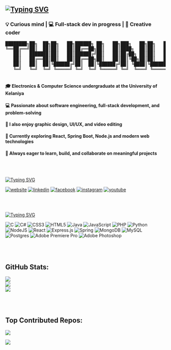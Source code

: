 

<br><br>
[![Typing SVG](https://readme-typing-svg.herokuapp.com?size=40&duration=3000&color=6FD6FF&width=600&lines=Hey+there+;+I'm+Thurunu&center=false&vCenter=false&repeat=true)](https://git.io/typing-svg)
---
### 💡 Curious mind | 💻 Full-stack dev in progress | 🎨 Creative coder  
<!-- ASCII / Logo -->
<pre>
████████╗██╗  ██╗██╗   ██╗██████╗ ██╗   ██╗███╗   ██╗██╗   ██╗   ██╗   ██╗███╗   ███╗
╚══██╔══╝██║  ██║██║   ██║██╔══██╗██║   ██║████╗  ██║██║   ██║   ╚██╗ ██╔╝████╗ ████║
   ██║   ███████║██║   ██║██████╔╝██║   ██║██╔██╗ ██║██║   ██║    ╚████╔╝ ██╔████╔██║
   ██║   ██╔══██║██║   ██║██╔══██╗██║   ██║██║╚██╗██║██║   ██║     ╚██╔╝  ██║╚██╔╝██║
   ██║   ██║  ██║╚██████╔╝██║  ██║╚██████╔╝██║ ╚████║╚██████╔╝      ██║   ██║ ╚═╝ ██║
   ╚═╝   ╚═╝  ╚═╝ ╚═════╝ ╚═╝  ╚═╝ ╚═════╝ ╚═╝  ╚═══╝ ╚═════╝       ██║   ██║ ╚═╝ ██║

</pre>




#### 🎓 Electronics & Computer Science undergraduate at the University of Kelaniya
#### 💻 Passionate about software engineering, full-stack development, and problem-solving
#### 🎨 I also enjoy graphic design, UI/UX, and video editing
#### 🚀 Currently exploring React, Spring Boot, Node.js and modern web technologies
#### 🌱 Always eager to learn, build, and collaborate on meaningful projects

<br><br>


[![Typing SVG](https://readme-typing-svg.herokuapp.com?size=22&duration=3000&color=6FD6FF&width=600&lines=Get+in+Touch&center=false&vCenter=false&repeat=true)](https://git.io/typing-svg)



<p>
    <a target="_blank" href="https://www.thurunuym.website" style="display: inline-block;">
    <img src="https://img.shields.io/badge/portfolio-website?style=for-the-badge&logo=google-chrome&logoColor=white&color=%23555555" alt="website" />
  </a>
  <a target="_blank" href="https://www.linkedin.com/in/thurunuym" style="display: inline-block;">
    <img src="https://img.shields.io/badge/linkedin-logo?style=for-the-badge&logo=linkedin&logoColor=white&color=%230a77b6" alt="linkedin" />
  </a>
  <a target="_blank" href="https://www.facebook.com/thurunu.marasinghe" style="display: inline-block;">
    <img src="https://img.shields.io/badge/facebook-logo?style=for-the-badge&logo=facebook&logoColor=white&color=%230866ff" alt="facebook" />
  </a>
  <a target="_blank" href="https://www.instagram.com/thurunu_ym" style="display: inline-block;">
    <img src="https://img.shields.io/badge/instagram-logo?style=for-the-badge&logo=instagram&logoColor=white&color=%23F35369" alt="instagram" />
  </a>
  <a target="_blank" href="https://www.youtube.com/@thurunuym8204" style="display: inline-block;">
    <img src="https://img.shields.io/badge/youtube-logo?style=for-the-badge&logo=youtube&logoColor=white&color=%23cc0000" alt="youtube" />
  </a>

</p>








<br><br>

[![Typing SVG](https://readme-typing-svg.herokuapp.com?size=22&duration=3000&color=6FD6FF&width=600&lines=Tech+Stack+;+Tools+I+use&center=false&vCenter=false&repeat=true)](https://git.io/typing-svg)

![C](https://img.shields.io/badge/c-%2300599C.svg?style=for-the-badge&logo=c&logoColor=white) ![C#](https://img.shields.io/badge/c%23-%23239120.svg?style=for-the-badge&logo=csharp&logoColor=white) ![CSS3](https://img.shields.io/badge/css3-%231572B6.svg?style=for-the-badge&logo=css3&logoColor=white) ![HTML5](https://img.shields.io/badge/html5-%23E34F26.svg?style=for-the-badge&logo=html5&logoColor=white) ![Java](https://img.shields.io/badge/java-%23ED8B00.svg?style=for-the-badge&logo=openjdk&logoColor=white) ![JavaScript](https://img.shields.io/badge/javascript-%23323330.svg?style=for-the-badge&logo=javascript&logoColor=%23F7DF1E) ![PHP](https://img.shields.io/badge/php-%23777BB4.svg?style=for-the-badge&logo=php&logoColor=white) ![Python](https://img.shields.io/badge/python-3670A0?style=for-the-badge&logo=python&logoColor=ffdd54) ![NodeJS](https://img.shields.io/badge/node.js-6DA55F?style=for-the-badge&logo=node.js&logoColor=white) ![React](https://img.shields.io/badge/react-%2320232a.svg?style=for-the-badge&logo=react&logoColor=%2361DAFB) ![Express.js](https://img.shields.io/badge/express.js-%23404d59.svg?style=for-the-badge&logo=express&logoColor=%2361DAFB) ![Spring](https://img.shields.io/badge/spring-%236DB33F.svg?style=for-the-badge&logo=spring&logoColor=white) ![MongoDB](https://img.shields.io/badge/MongoDB-%234ea94b.svg?style=for-the-badge&logo=mongodb&logoColor=white) ![MySQL](https://img.shields.io/badge/mysql-4479A1.svg?style=for-the-badge&logo=mysql&logoColor=white) ![Postgres](https://img.shields.io/badge/postgres-%23316192.svg?style=for-the-badge&logo=postgresql&logoColor=white) ![Adobe Premiere Pro](https://img.shields.io/badge/Adobe%20Premiere%20Pro-9999FF.svg?style=for-the-badge&logo=Adobe%20Premiere%20Pro&logoColor=white) ![Adobe Photoshop](https://img.shields.io/badge/adobe%20photoshop-%2331A8FF.svg?style=for-the-badge&logo=adobe%20photoshop&logoColor=white)

<br><br>

## GitHub Stats:
![](https://github-readme-stats.vercel.app/api?username=thurunuym&theme=dark&hide_border=false&include_all_commits=false&count_private=false)<br/>
![](https://nirzak-streak-stats.vercel.app/?user=thurunuym&theme=dark&hide_border=false)<br/>
![](https://github-readme-stats.vercel.app/api/top-langs/?username=thurunuym&theme=dark&hide_border=false&include_all_commits=false&count_private=false&layout=compact)

<br><br>

## Top Contributed Repos:
![](https://github-contributor-stats.vercel.app/api?username=thurunuym&limit=5&theme=dark&combine_all_yearly_contributions=true)


[![](https://visitcount.itsvg.in/api?id=thurunuym&icon=0&color=0)](https://visitcount.itsvg.in)


